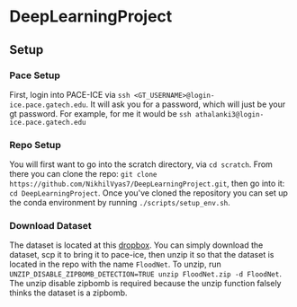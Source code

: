 # DeepLearningProject



## Setup

### Pace Setup

First, login into PACE-ICE via `ssh <GT_USERNAME>@login-ice.pace.gatech.edu`. It will ask you for a password, which will just be your gt password. For example, for me it would be `ssh athalanki3@login-ice.pace.gatech.edu`

### Repo Setup

You will first want to go into the scratch directory, via `cd scratch`. From there you can clone the repo: `git clone https://github.com/NikhilVyas7/DeepLearningProject.git`, then go into it: `cd DeepLearningProject`. Once you've cloned the repository you can set up the conda
environment by running `./scripts/setup_env.sh`.

### Download Dataset

The dataset is located at this [dropbox](https://www.dropbox.com/scl/fo/k33qdif15ns2qv2jdxvhx/ANGaa8iPRhvlrvcKXjnmNRc?rlkey=ao2493wzl1cltonowjdbrnp7f&e=2&dl=0). You can simply download the dataset, scp it to bring it to pace-ice, then unzip it so that the
dataset is located in the repo with the name `FloodNet`. To unzip, run 
`UNZIP_DISABLE_ZIPBOMB_DETECTION=TRUE unzip FloodNet.zip -d FloodNet`. The unzip disable zipbomb is required because the unzip function falsely
thinks the dataset is a zipbomb.




